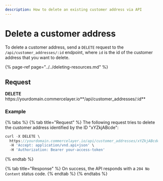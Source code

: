 ```yaml
---
description: How to delete an existing customer address via API
---
```


# Delete a customer address

To delete a customer address, send a `DELETE` request to the `/api/customer_addresses/:id` endpoint, where `id` is the id of the customer address that you want to delete.

{% page-ref page="../../deleting-resources.md" %}

## Request

**DELETE** https://<i></i>yourdomain.commercelayer.io**/api/customer_addresses/:id**

### Example

{% tabs %}
{% tab title="Request" %}
The following request tries to delete the customer address identified by the ID "xYZkjABcde":

```javascript
curl -X DELETE \
  https://yourdomain.commercelayer.io/api/customer_addresses/xYZkjABcde \
  -H 'Accept: application/vnd.api+json' \
  -H 'Authorization: Bearer your-access-token'
```
{% endtab %}

{% tab title="Response" %}
On success, the API responds with a `204 No Content` status code.
{% endtab %}
{% endtabs %}
